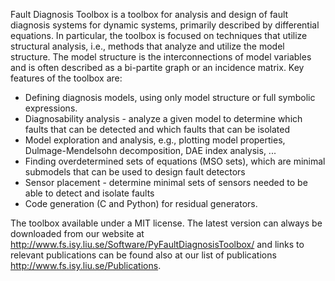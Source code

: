 Fault Diagnosis Toolbox is a toolbox for analysis and design of
fault diagnosis systems for dynamic systems, primarily described by
differential equations. In particular, the toolbox is focused on
techniques that utilize structural analysis, i.e., methods that
analyze and utilize the model structure. The model structure is the
interconnections of model variables and is often described as a
bi-partite graph or an incidence matrix. Key features of the toolbox
are:

* Defining diagnosis models, using only model structure or full
  symbolic expressions.
* Diagnosability analysis - analyze a given model to
  determine which faults that can be detected and which faults that
  can be isolated
* Model exploration and analysis, e.g., plotting model properties,
  Dulmage-Mendelsohn decomposition, DAE index analysis, ...
* Finding overdetermined sets of equations (MSO sets), which are
  minimal submodels that can be used to design fault detectors
* Sensor placement - determine minimal sets of sensors needed to
  be able to detect and isolate faults
* Code generation (C and Python) for residual generators. 

The toolbox available under a MIT license. The latest
version can always be downloaded from our website at
http://www.fs.isy.liu.se/Software/PyFaultDiagnosisToolbox/ and
links to relevant publications can be found also at our list of
publications http://www.fs.isy.liu.se/Publications.
